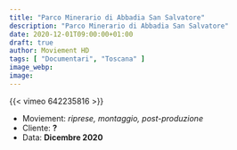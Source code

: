 ```yaml
---
title: "Parco Minerario di Abbadia San Salvatore"
description: "Parco Minerario di Abbadia San Salvatore"
date: 2020-12-01T09:00:00+01:00
draft: true
author: Moviement HD
tags: [ "Documentari", "Toscana" ]
image_webp:
image:
---
```


{{< vimeo 642235816 >}}
<br>

- Moviement: *riprese, montaggio, post-produzione*
- Cliente: **?**
- Data: **Dicembre 2020**

